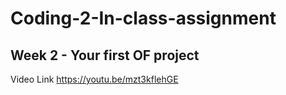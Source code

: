 # Coding-2-In-class-assignment
## Week 2 - Your first OF project 
Video Link 
https://youtu.be/mzt3kflehGE
